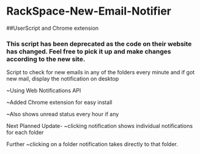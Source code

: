 # RackSpace-New-Email-Notifier
##UserScript and Chrome extension

### This script has been deprecated as the code on their website has changed. Feel free to pick it up and make changes according to the new site.

Script to check for new emails in any of the folders every minute and if got new mail, display the notification on desktop

~Using Web Notifications API

~Added Chrome extension for easy install

~Also shows unread status every hour if any


Next Planned Update-
~clicking notification shows individual notifications for each folder

Further
~clicking on a folder notification takes directly to that folder.
